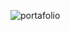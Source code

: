 ![portafolio](https://github.com/Juan-Sebastian-Rios-Martinez/juan-sebastian-rios-martinez/assets/47394043/84044912-1c4d-470d-a360-cb24d74933b0)

